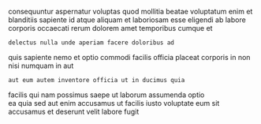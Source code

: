 <!--
title: Open-architected actuating database
author: Meaghan
date: 2014-09-25-0341
link: 2014-09-25-0341-open-architected-actuating-database
tags: [HTML5,scope,free,Angularjs]
-->

consequuntur aspernatur voluptas   quod mollitia beatae voluptatum enim
et blanditiis  sapiente id atque aliquam et laboriosam esse
 eligendi ab labore corporis occaecati rerum dolorem amet 
temporibus cumque et
 	delectus nulla unde aperiam facere doloribus ad
quis sapiente nemo et optio commodi facilis
officia placeat corporis in non nisi
numquam  in aut
 	aut eum autem inventore officia ut in ducimus quia
facilis qui nam  possimus saepe
ut laborum   assumenda optio  
ea quia sed aut enim accusamus  ut facilis iusto
voluptate eum  sit accusamus et
deserunt velit labore fugit